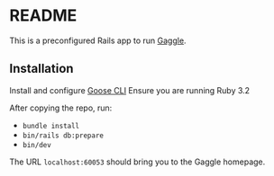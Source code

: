 # README

This is a preconfigured Rails app to run [Gaggle](https://github.com/Tonksthebear/gaggle).

## Installation

Install and configure [Goose CLI](https://block.github.io/goose/docs/getting-started/installation/)
Ensure you are running Ruby 3.2

After copying the repo, run:
- `bundle install`
- `bin/rails db:prepare`
- `bin/dev`

The URL `localhost:60053` should bring you to the Gaggle homepage.
